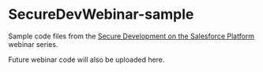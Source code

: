 # SecureDevWebinar-sample

Sample code files from the [Secure Development on the Salesforce Platform](https://developer.salesforce.com/events/webinars/secure_development) webinar series.

Future webinar code will also be uploaded here.